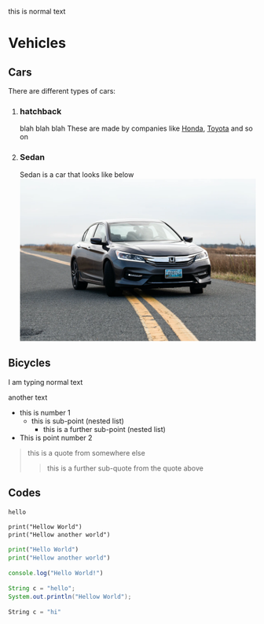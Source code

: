 this is normal text

# Vehicles

## Cars

There are different types of cars:<br>
1. ### hatchback
    blah blah blah
    These are made by companies like [Honda](https://www.honda.com.au), [Toyota](https://www.toyota.com.au) and so on

2. ### Sedan
    Sedan is a car that looks like below
    ![Sedan Image](./images/sedan.gif)

## Bicycles

I am typing normal text

another text

- this is number 1
    - this is sub-point (nested list)
        - this is a further sub-point (nested list)
- This is point number 2



> this is a quote from somewhere else
>> this is a further sub-quote from the quote above


## Codes

`hello`

```
print("Hellow World")
print("Hellow another world")
```

```python
print("Hello World")
print("Hellow another world")
```

```javascript
console.log("Hello World!")
```

```java
String c = "hello";
System.out.println("Hellow World");
```

```cs
String c = "hi"
```